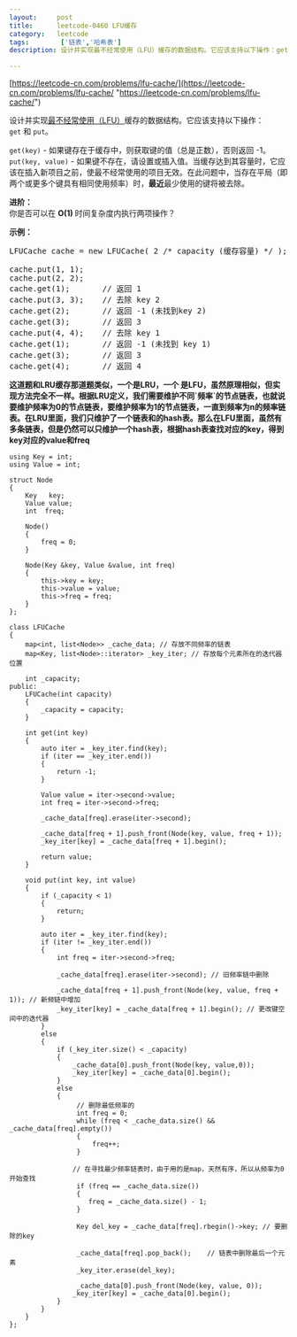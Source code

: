 ```yaml
---
layout:     post
title:      leetcode-0460 LFU缓存
category:   leetcode
tags:        ['链表','哈希表']
description: 设计并实现最不经常使用（LFU）缓存的数据结构。它应该支持以下操作：get 和 put。

---
```


[https://leetcode-cn.com/problems/lfu-cache/](https://leetcode-cn.com/problems/lfu-cache/ "https://leetcode-cn.com/problems/lfu-cache/")

<div class="notranslate"><p>设计并实现<a href="https://baike.baidu.com/item/%E7%BC%93%E5%AD%98%E7%AE%97%E6%B3%95">最不经常使用（LFU）</a>缓存的数据结构。它应该支持以下操作：<code>get</code>&nbsp;和&nbsp;<code>put</code>。</p>

<p><code>get(key)</code>&nbsp;- 如果键存在于缓存中，则获取键的值（总是正数），否则返回 -1。<br>
<code>put(key, value)</code>&nbsp;- 如果键不存在，请设置或插入值。当缓存达到其容量时，它应该在插入新项目之前，使最不经常使用的项目无效。在此问题中，当存在平局（即两个或更多个键具有相同使用频率）时，<strong>最近</strong>最少使用的键将被去除。</p>

<p><strong>进阶：</strong><br>
你是否可以在&nbsp;<strong>O(1)&nbsp;</strong>时间复杂度内执行两项操作？</p>

<p><strong>示例：</strong></p>

<pre>LFUCache cache = new LFUCache( 2 /* capacity (缓存容量) */ );

cache.put(1, 1);
cache.put(2, 2);
cache.get(1);       // 返回 1
cache.put(3, 3);    // 去除 key 2
cache.get(2);       // 返回 -1 (未找到key 2)
cache.get(3);       // 返回 3
cache.put(4, 4);    // 去除 key 1
cache.get(1);       // 返回 -1 (未找到 key 1)
cache.get(3);       // 返回 3
cache.get(4);       // 返回 4</pre>
</div>

<p><b>这道题和LRU缓存那道题类似，一个是LRU，一个 是LFU，虽然原理相似，但实现方法完全不一样。根据LRU定义，我们需要维护不同`频率`的节点链表，也就说要维护频率为0的节点链表，要维护频率为1的节点链表，一直到频率为n的频率链表。在LRU里面，我们只维护了一个链表和<key, 链表迭代器>的hash表。那么在LFU里面，虽然有多条链表，但是仍然可以只维护一个hash表，根据hash表查找对应的key，得到key对应的value和freq</b></p>

	using Key = int;
	using Value = int;
	
	struct Node
	{
	    Key   key;
	    Value value;
	    int  freq;
	
	    Node()
	    {
	        freq = 0;
	    }
	
	    Node(Key &key, Value &value, int freq)
	    {
	        this->key = key;
	        this->value = value;
	        this->freq = freq;
	    }
	};
	
	class LFUCache 
	{
	    map<int, list<Node>> _cache_data; // 存放不同频率的链表
	    map<Key, list<Node>::iterator> _key_iter; // 存放每个元素所在的迭代器位置
	
	    int _capacity;
	public:
	    LFUCache(int capacity) 
	    {
	        _capacity = capacity;
	    }
	    
	    int get(int key) 
	    {
	        auto iter = _key_iter.find(key);
	        if (iter == _key_iter.end())
	        {
	            return -1;
	        }
	
	        Value value = iter->second->value;
	        int freq = iter->second->freq;
	
	        _cache_data[freq].erase(iter->second);
	
	        _cache_data[freq + 1].push_front(Node(key, value, freq + 1));
	        _key_iter[key] = _cache_data[freq + 1].begin();
	
	        return value;
	    }
	    
	    void put(int key, int value)
	    {
	        if (_capacity < 1)
	        {
	            return;
	        }
	
	        auto iter = _key_iter.find(key);
	        if (iter != _key_iter.end())
	        {
	            int freq = iter->second->freq;
	
	            _cache_data[freq].erase(iter->second); // 旧频率链中删除
	
	            _cache_data[freq + 1].push_front(Node(key, value, freq + 1)); // 新频链中增加
	            _key_iter[key] = _cache_data[freq + 1].begin(); // 更改键空间中的迭代器
	        }
	        else
	        {
	            if (_key_iter.size() < _capacity)
	            {
	                _cache_data[0].push_front(Node(key, value,0));
	                _key_iter[key] = _cache_data[0].begin();
	            }
	            else
	            {
	                 // 删除最低频率的
	                 int freq = 0;
	                 while (freq < _cache_data.size() && _cache_data[freq].empty())
	                 {
	                     freq++;
	                 }
	
	                // 在寻找最少频率链表时，由于用的是map，天然有序，所以从频率为0开始查找
	                 if (freq == _cache_data.size())
	                 {
	                    freq = _cache_data.size() - 1;
	                 }
	
	                 Key del_key = _cache_data[freq].rbegin()->key; // 要删除的key
	
	                 _cache_data[freq].pop_back();    // 链表中删除最后一个元素
	                 _key_iter.erase(del_key);
	
	                 _cache_data[0].push_front(Node(key, value, 0));
	                _key_iter[key] = _cache_data[0].begin();
	            }
	        }
	    }
	};